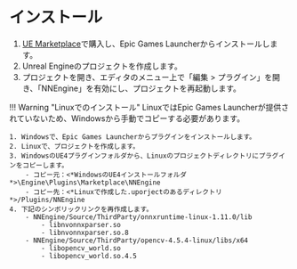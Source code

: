 # インストール

1. [UE Marketplace](https://www.unrealengine.com/marketplace/product/74892c770dc149b1b5c4e872804e6ade)で購入し、Epic Games Launcherからインストールします。  
2. Unreal Engineのプロジェクトを作成します。
3. プロジェクトを開き、エディタのメニュー上で「編集 > プラグイン」を開き、「NNEngine」を有効にし、プロジェクトを再起動します。

!!! Warning "Linuxでのインストール"
    LinuxではEpic Games Launcherが提供されていないため、Windowsから手動でコピーする必要があります。
    
    1. Windowsで、Epic Games Launcherからプラグインをインストールします。
    2. Linuxで、プロジェクトを作成します。
    3. WindowsのUE4プラグインフォルダから、Linuxのプロジェクトディレクトリにプラグインをコピーします。
        - コピー元：<*WindowsのUE4インストールフォルダ*>\Engine\Plugins\Marketplace\NNEngine
        - コピー先：<*Linuxで作成した.uporjectのあるディレクトリ*>/Plugins/NNEngine
    4. 下記のシンボリックリンクを再作成します。
        - NNEngine/Source/ThirdParty/onnxruntime-linux-1.11.0/lib
            - libnvonnxparser.so
            - libnvonnxparser.so.8
        - NNEngine/Source/ThirdParty/opencv-4.5.4-linux/libs/x64
            - libopencv_world.so
            - libopencv_world.so.4.5
        